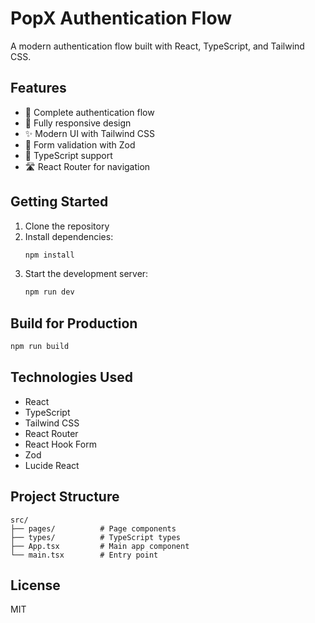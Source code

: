 # PopX Authentication Flow

A modern authentication flow built with React, TypeScript, and Tailwind CSS.

## Features

- 🔐 Complete authentication flow
- 📱 Fully responsive design
- ✨ Modern UI with Tailwind CSS
- 🎯 Form validation with Zod
- 🚀 TypeScript support
- 🛣️ React Router for navigation

## Getting Started

1. Clone the repository
2. Install dependencies:
   ```bash
   npm install
   ```
3. Start the development server:
   ```bash
   npm run dev
   ```

## Build for Production

```bash
npm run build
```

## Technologies Used

- React
- TypeScript
- Tailwind CSS
- React Router
- React Hook Form
- Zod
- Lucide React

## Project Structure

```
src/
├── pages/          # Page components
├── types/          # TypeScript types
├── App.tsx         # Main app component
└── main.tsx        # Entry point
```

## License

MIT